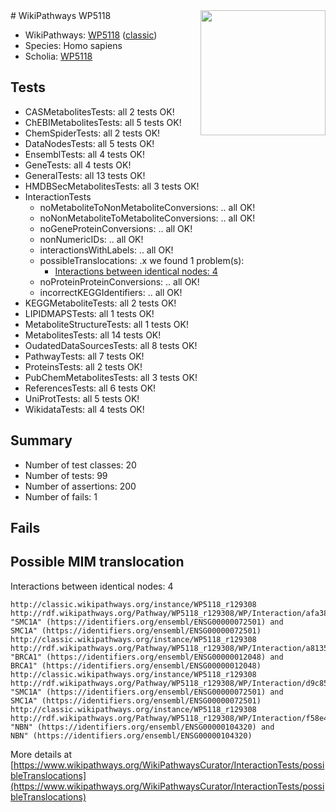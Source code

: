 <img style="float: right; width: 200px" src="https://upload.wikimedia.org/wikipedia/commons/thumb/8/83/Wplogo_with_text_500.png/640px-Wplogo_with_text_500.png" />
# WikiPathways WP5118

* WikiPathways: [WP5118](https://wikipathways.org/pathways/WP5118) ([classic](https://classic.wikipathways.org/instance/WP5118))
* Species: Homo sapiens
* Scholia: [WP5118](https://scholia.toolforge.org/wikipathways/WP5118)
## Tests
* CASMetabolitesTests: all 2 tests OK!
* ChEBIMetabolitesTests: all 5 tests OK!
* ChemSpiderTests: all 2 tests OK!
* DataNodesTests: all 5 tests OK!
* EnsemblTests: all 4 tests OK!
* GeneTests: all 4 tests OK!
* GeneralTests: all 13 tests OK!
* HMDBSecMetabolitesTests: all 3 tests OK!
* InteractionTests
    * noMetaboliteToNonMetaboliteConversions: .. all OK!
    * noNonMetaboliteToMetaboliteConversions: .. all OK!
    * noGeneProteinConversions: .. all OK!
    * nonNumericIDs: .. all OK!
    * interactionsWithLabels: .. all OK!
    * possibleTranslocations: .x we found 1 problem(s):
        * [Interactions between identical nodes: 4](#1c118209)
    * noProteinProteinConversions: .. all OK!
    * incorrectKEGGIdentifiers: .. all OK!
* KEGGMetaboliteTests: all 2 tests OK!
* LIPIDMAPSTests: all 1 tests OK!
* MetaboliteStructureTests: all 1 tests OK!
* MetabolitesTests: all 14 tests OK!
* OudatedDataSourcesTests: all 8 tests OK!
* PathwayTests: all 7 tests OK!
* ProteinsTests: all 2 tests OK!
* PubChemMetabolitesTests: all 3 tests OK!
* ReferencesTests: all 6 tests OK!
* UniProtTests: all 5 tests OK!
* WikidataTests: all 4 tests OK!


## Summary

* Number of test classes: 20
* Number of tests: 99
* Number of assertions: 200
* Number of fails: 1

## Fails

<a name="1c118209" />

## Possible MIM translocation

Interactions between identical nodes: 4
```
http://classic.wikipathways.org/instance/WP5118_r129308 http://rdf.wikipathways.org/Pathway/WP5118_r129308/WP/Interaction/afa38 "SMC1A" (https://identifiers.org/ensembl/ENSG00000072501) and 
SMC1A" (https://identifiers.org/ensembl/ENSG00000072501)
http://classic.wikipathways.org/instance/WP5118_r129308 http://rdf.wikipathways.org/Pathway/WP5118_r129308/WP/Interaction/a8135 "BRCA1" (https://identifiers.org/ensembl/ENSG00000012048) and 
BRCA1" (https://identifiers.org/ensembl/ENSG00000012048)
http://classic.wikipathways.org/instance/WP5118_r129308 http://rdf.wikipathways.org/Pathway/WP5118_r129308/WP/Interaction/d9c85 "SMC1A" (https://identifiers.org/ensembl/ENSG00000072501) and 
SMC1A" (https://identifiers.org/ensembl/ENSG00000072501)
http://classic.wikipathways.org/instance/WP5118_r129308 http://rdf.wikipathways.org/Pathway/WP5118_r129308/WP/Interaction/f58e4 "NBN" (https://identifiers.org/ensembl/ENSG00000104320) and 
NBN" (https://identifiers.org/ensembl/ENSG00000104320)
```

More details at [https://www.wikipathways.org/WikiPathwaysCurator/InteractionTests/possibleTranslocations](https://www.wikipathways.org/WikiPathwaysCurator/InteractionTests/possibleTranslocations)

